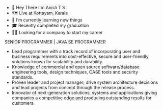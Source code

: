 - 👋 Hey There I'm Anish T S
- 🗺️ Live at Kottayam, Kerala
- 🌱 I’m currently learning new things
- 🎓 Recently completed my graduation
- 👨‍💻 Looking for a company to start my career


<!---
anishts125/anishts125 is a ✨ special ✨ repository because its `README.md` (this file) appears on your GitHub profile.
You can click the Preview link to take a look at your changes.
--->

<p class="header"><span>SENIOR PROGRAMMER | JAVA SE PROGRAMMER</span></p>

<ul>

<li>Lead programmer with a track record of incorporating user and business requirements into cost-effective, secure and user-friendly solutions known for scalability and durability.</li>

<li>Knowledge of commercial and open source software/database engineering tools, design techniques, CASE tools and security standards.</li>

<li>Proven leader and project manager; drive system architecture decisions and lead projects from concept through the release process.</li>

<li>Innovator of next-generation solutions, systems and applications giving companies a competitive edge and producing outstanding results for customers.</li>

</ul>
